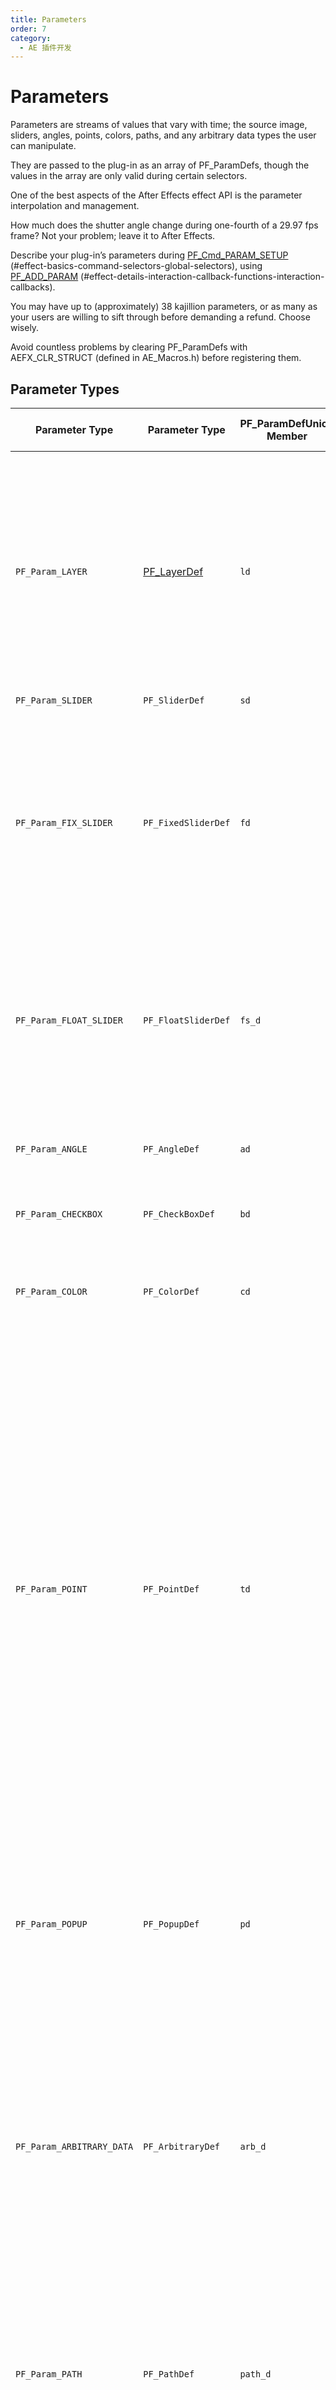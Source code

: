 ```yaml
---
title: Parameters
order: 7
category:
  - AE 插件开发
---
```

# Parameters

Parameters are streams of values that vary with time; the source image, sliders, angles, points, colors, paths, and any arbitrary data types the user can manipulate.

They are passed to the plug-in as an array of PF_ParamDefs, though the values in the array are only valid during certain selectors.

One of the best aspects of the After Effects effect API is the parameter interpolation and management.

How much does the shutter angle change during one-fourth of a 29.97 fps frame? Not your problem; leave it to After Effects.

Describe your plug-in’s parameters during [PF_Cmd_PARAM_SETUP](command-selectors.html) (#effect-basics-command-selectors-global-selectors), using [PF_ADD_PARAM](../effect-details/interaction-callback-functions.html) (#effect-details-interaction-callback-functions-interaction-callbacks).

You may have up to (approximately) 38 kajillion parameters, or as many as your users are willing to sift through before demanding a refund. Choose wisely.

Avoid countless problems by clearing PF_ParamDefs with AEFX_CLR_STRUCT (defined in AE_Macros.h) before registering them.

## Parameter Types

| **Parameter Type** | **Parameter Type** | **PF_ParamDefUnion Member** | **Param Value Data Type** | **Description** |
| --- | --- |--- | --- | --- |
| `PF_Param_LAYER` | [PF_LayerDef](https://ae-plugins.docsforadobe.dev/effect-basics/PF_EffectWorld.html#effect-basics-pf-effectworld) | `ld` | `A_long` | Image and audio layers in the composition. All effects automatically have at least 1 layer parameter, param[0], the layer to which they are applied.`<br />`When used as effect parameters, these appear as a pull-down menu with which the user selects a layer within the current composition.`<br />`The pull-down menu contents are generated by After Effects.`<br />`NOTE: This is a reference to a layer which contains pixels and audio samples, not actual pixels and audio samples. |
| `PF_Param_SLIDER` | `PF_SliderDef` | `sd` | `long` | No longer used. |
| `PF_Param_FIX_SLIDER` | `PF_FixedSliderDef` | `fd` | `PF_Fixed` | Deprecated. For many years, we promoted fixed sliders. We now recommend `PF_Param_FLOAT_SLIDERs`.`<br />`The additional precision helps in many situations, and isn’t as expensive as it once was. Plus, we’re just tired of low byte / high byte silliness.`<br />FIX_SLIDERs` provide higher precision than `PF_Param_SLIDER`. Specify the UI decimal places independently. Ignore the low word of the `PF_Fixed` to get integral results. |
| `PF_Param_FLOAT_SLIDER` | `PF_FloatSliderDef` | `fs_d` | `PF_FPLong` | Sliders represent numerical values.`FLOAT_SLIDERs` contain values for phase, precision, and curve tolerance for use by audio filters.`<br />`Specify a minimum and maximum value, and the user can move a slider or types a number to specify the setting.`br` also respond to slider flags discussed in [Audio Filters](https://ae-plugins.docsforadobe.dev/audio/audio-considerations.html#audio-audio-considerations). |
| `PF_Param_ANGLE` | `PF_AngleDef` | `ad` | `PF_Fixed` | Angles in (fixed point) degrees, accurate to small fractions of a degree.`<br />`Users can specify multiple revolutions, resulting in values greater than 360. |
| `PF_Param_CHECKBOX` | `PF_CheckBoxDef` | `bd` | `PF_Boolean` | `PF_ParamFlag_CANNOT_INTERP` is forced on for all checkboxes. |
| `PF_Param_COLOR` | `PF_ColorDef` | `cd` | `PF_Pixel` | RGB value (alpha is not used) that the user can choose either with the standard color picker or with an eye dropper tool.`<br />`For floating point accuracy, use[PF_ColorParamSuite1](https://ae-plugins.docsforadobe.dev/effect-details/parameters-floating-point-values.html#effect-details-parameters-floating-point-values-pf-colorparamsuite) to retrieve the values. |
| `PF_Param_POINT` | `PF_PointDef` | `td` | `PF_Fixed` | A two-dimensional point. The point provides x and y values in destination layer space.`<br />`The origin of the layer is the upper-left hand corner, with x increasing to the right, y increasing down.`<br />`Starting in CS5.5, for floating point accuracy, use[PF_PointParamSuite1](https://ae-plugins.docsforadobe.dev/effect-details/parameters-floating-point-values.html#effect-details-parameters-floating-point-values-pf-pointparamsuite) to retrieve the values.`<br />`Dusty history lesson to follow: Prior to API specification version 12.1 (After Effects 4.0), the default value for the point was between 0 and 100 in fixed point with the radix point at bit 16 (i.e. standard fixed point).`<br />`Specifying (50,50) in fixed point yields the center of the image. The value you are returned for a point control is in absolute pixels with some number of bits of fixed point accuracy.`<br />`Thus, if you gave (50,50) as the default position and the user applied the effect to a 640 by 480 layer, the default value you would be sent would be (320, 240) in Fixed point.`<br />`Plug-ins which specify API versions before 12.1 will still get the old behavior. |
| `PF_Param_POPUP` | `PF_PopupDef` | `pd` | `A_long` | List of choices. Build a string in namesptr containing a list of (read-only) pop-up entries (“Entry1 / Entry2 / Entry3”).`<br />`After Effects copies the data and creates a pop-up menu.`<br />`These entries cannot be modified once the parameter is added.`<br />`An entry of “(-” will result in a separator being drawn between previous and subsequent entries. |
| `PF_Param_ARBITRARY_DATA` | `PF_ArbitraryDef` | `arb_d` | `???` | Custom data type.`<br />`[Arbitrary Data Parameters](https://ae-plugins.docsforadobe.dev/effect-details/arbitrary-data-parameters.html#effect-details-arbitrary-data-parameters) contain an ID (you can use more than one custom data type in a given effect), a default value (so After Effects knows what your data type should start as), and a handle to your actual parameter.In AE, must specify either `PF_PUI_TOPIC` / `PF_PUI_CONTROL` or `PF_PUI_NO_ECW`.`<br />`In PPro 8.0 and later, it’s okay to set none of those flags, which allows you to see the parameter’s keyframe track on the right side of Effect Controls without creating a custom control. |
| `PF_Param_PATH` | `PF_PathDef` | `path_d` | `PF_PathID` | Path parameters are references to masks applied to the same layer as the effect.`<br />`Path parameter data cannot be accessed directly; use[PF_PathQuerySuite1](https://ae-plugins.docsforadobe.dev/effect-details/working-with-paths.html#effect-details-working-with-paths-pf-pathquerysuite) and [PF_PathDataSuite](https://ae-plugins.docsforadobe.dev/effect-details/working-with-paths.html#effect-details-working-with-paths-pf-pathdatasuite) to manage and inquire about paths.`br` contains the index of the mask selected by the user.`<br />`A corresponding `AEGP_MaskRefH` can be obtained using `AEGP_GetLayerMaskByIndex` from [AEGP_MaskSuite6](https://ae-plugins.docsforadobe.dev/aegps/aegp-suites.html#aegps-aegp-suites-aegp-masksuite). |
| `PF_Param_GROUP_START` `PF_Param_GROUP_END` | (none) (none) | | | Parameter groups (topics) organize parameters into sets.`<br />`Each group receives its own twirly and will be indented in the ECP relative to the neighboring parameters or groups.`<br />`One group can be nested within another.`<br />`Each twirly can be spun open or closed by the user, or programatically by the effect.`<br />`The effect may choose to have certain groups initialized with the twirly spun open, and others with the twirly spun closed. |
| `PF_Param_BUTTON` | `PF_Button` | `button_d` | (no value) | A simple push button. Use[Parameter Supervision](https://ae-plugins.docsforadobe.dev/effect-details/parameter-supervision.html#effect-detals-parameter-supervision) to detect when the button is pressed.`<br />`New in CS5.5 to After Effects. |
| `PF_Param_POINT_3D` | `PF_Point3D` | `point3d_d` | `PF_FpLong (3)` | A three-dimensional point.`<br />`New in CS5.5. Unsupported in Premiere Pro. |

## Slider Range Issues?

If your slider seems disabled but not grayed out, check the valid_min, slider_min, valid_max and slider_max fields. Is the param a `PF_Param_FIX_SLIDER`? If so, did you convert your mins and maxs to reasonable fixed values? If you’re using the macros provided in AE_Macros.h, they’re expecting to receive ints; passing fixed point values won’t work.

## Point Parameter Origin

After Effects modifies any point parameter to account for origin offset, introduced by “upstream” effects that modify the output dimensions. Even if the ECP UI indicates the value of the point parameter is (0,0), the offset has already been factored in.
